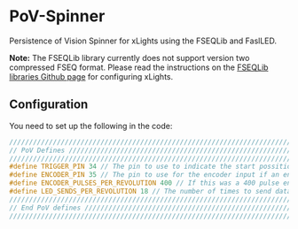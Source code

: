 # PoV-Spinner
Persistence of Vision Spinner for xLights using the FSEQLib and FaslLED.

**Note:** The FSEQLib library currently does not support version two compressed FSEQ format. Please read the instructions on the [FSEQLib libraries Github page](https://github.com/ShaunPrice/FSEQLib) for configuring xLights.

## Configuration ##

You need to set up the following in the code:
``` C
/////////////////////////////////////////////////////////////////////////////////////////////////////////
// PoV Defines //////////////////////////////////////////////////////////////////////////////////////////
/////////////////////////////////////////////////////////////////////////////////////////////////////////
#define TRIGGER_PIN 34 // The pin to use to indicate the start possition
#define ENCODER_PIN 35 // The pin to use for the encoder input if an encoder is used.
#define ENCODER_PULSES_PER_REVOLUTION 400 // If this was a 400 pulse encoder it should be 400. 0 means no encoder, use timmed revolution from start.
#define LED_SENDS_PER_REVOLUTION 18 // The number of times to send data top the LED's per revolution 
/////////////////////////////////////////////////////////////////////////////////////////////////////////
// End PoV defines //////////////////////////////////////////////////////////////////////////////////////
/////////////////////////////////////////////////////////////////////////////////////////////////////////
```
